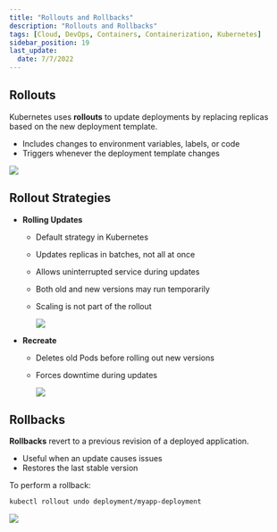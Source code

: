 ```yaml
---
title: "Rollouts and Rollbacks"
description: "Rollouts and Rollbacks"
tags: [Cloud, DevOps, Containers, Containerization, Kubernetes]
sidebar_position: 19
last_update:
  date: 7/7/2022
---
```



## Rollouts

Kubernetes uses **rollouts** to update deployments by replacing replicas based on the new deployment template.

- Includes changes to environment variables, labels, or code
- Triggers whenever the deployment template changes

<div class='img-center'>  

![](/img/docs/rolloutrevision.png)  

</div>

## Rollout Strategies

- **Rolling Updates**
  - Default strategy in Kubernetes
  - Updates replicas in batches, not all at once
  - Allows uninterrupted service during updates
  - Both old and new versions may run temporarily
  - Scaling is not part of the rollout

    <div class='img-center'>  

    ![](/img/docs/rolloutnodowntime.png)  
    
    </div>

- **Recreate**
  - Deletes old Pods before rolling out new versions
  - Forces downtime during updates

    <div class='img-center'>  

    ![](/img/docs/rolloutupdatesrecreate.png)  

    </div>

## Rollbacks

**Rollbacks** revert to a previous revision of a deployed application.

- Useful when an update causes issues
- Restores the last stable version

To perform a rollback:

```bash
kubectl rollout undo deployment/myapp-deployment
```

<div class='img-center'>  

![](/img/docs/rollbacksundo.png)  

</div>



 

 
